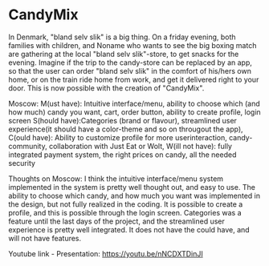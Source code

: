 # CandyMix

In Denmark, "bland selv slik" is a big thing. On a friday evening, both families with children, 
and Noname who wants to see the big boxing match are gathering at the local "bland selv slik"-store, to get snacks for the evening.
Imagine if the trip to the candy-store can be replaced by an app, so that the user can order "bland selv slik" in the comfort of his/hers own home, 
or on the train ride home from work, and get it delivered right to your door. This is now possible with the creation of "CandyMix".

Moscow:
M(ust have): Intuitive interface/menu, ability to choose which (and how much) candy you want, cart, order button, ability to create profile, login screen
S(hould have):Categories (brand or flavour), streamlined user experience(it should have a color-theme and so on througout the app), 
C(ould have): Ability to customize profile for more userinteraction, candy-community, collaboration with Just Eat or Wolt, 
W(ill not have): fully integrated payment system, the right prices on candy, all the needed security

Thoughts on Moscow:
I think the intuitive interface/menu system implemented in the system is pretty well thought out, and easy to use. The ability to choose which candy, 
and how much you want was implemented in the design, but not fully realized in the coding. It is possible to create a profile, and this is possible through the login screen.
Categories was a feature until the last days of the project, and the streamlined user experience is pretty well integrated. 
It does not have the could have, and will not have features. 

Youtube link - Presentation:
https://youtu.be/nNCDXTDinJI
